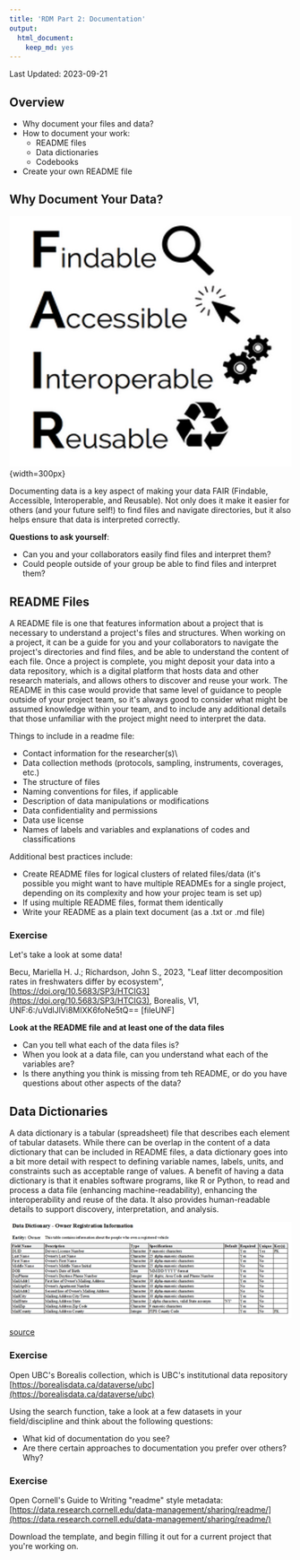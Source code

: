 ```yaml
---
title: 'RDM Part 2: Documentation'
output:
  html_document:
    keep_md: yes
---
```




Last Updated: 2023-09-21

## Overview

* Why document your files and data?
* How to document your work:
  * README files
  * Data dictionaries
  * Codebooks
* Create your own README file

## Why Document Your Data?

![](assets/images/fair.png){width=300px}

Documenting data is a key aspect of making your data FAIR (Findable, Accessible, Interoperable, and Reusable).  Not only does it make it easier for others (and your future self!) to find files and navigate directories, but it also helps ensure that data is interpreted correctly.

**Questions to ask yourself**:

* Can you and your collaborators easily find files and interpret them?
* Could people outside of your group be able to find files and interpret them?

## README Files

A README file is one that features information about a project that is necessary to understand a project's files and structures. When working on a project, it can be a guide for you and your collaborators to navigate the project's directories and find files, and be able to understand the content of each file.  Once a project is complete, you might deposit your data into a data repository, which is a digital platform that hosts data and other research materials, and allows others to discover and reuse your work. The README in this case would provide that same level of guidance to people outside of your project team, so it's always good to consider what might be assumed knowledge within your team, and to include any additional details that those unfamiliar with the project might need to interpret the data.

Things to include in a readme file:

* Contact information for the researcher(s)\
* Data collection methods (protocols, sampling, instruments, coverages, etc.)
* The structure of files
* Naming conventions for files, if applicable
* Description of data manipulations or modifications
* Data confidentiality and permissions
* Data use license
* Names of labels and variables and explanations of codes and classifications


Additional best practices include:

* Create README files for logical clusters of related files/data (it's possible you might want to have multiple READMEs for a single project, depending on its complexity and how your projec team is set up)
* If using multiple README files, format them identically
* Write your README as a plain text document (as a .txt or .md file)


### Exercise

Let's take a look at some data!

Becu, Mariella H. J.; Richardson, John S., 2023, "Leaf litter decomposition rates in freshwaters differ by ecosystem", [https://doi.org/10.5683/SP3/HTCIG3](https://doi.org/10.5683/SP3/HTCIG3), Borealis, V1, UNF:6:/uVdlJlVi8MIXK6foNe5tQ== [fileUNF] 

**Look at the README file and at least one of the data files**

* Can you tell what each of the data files is?
* When you look at a data file, can you understand what each of the variables are?
* Is there anything you think is missing from teh README, or do you have questions about other aspects of the data?


## Data Dictionaries

A data dictionary is a tabular (spreadsheet) file that describes each element of tabular datasets. While there can be overlap in the content of a data dictionary that can be included in README files, a data dictionary goes into a bit more detail with respect to defining variable names, labels, units, and constraints such as acceptable range of values. A benefit of having a data dictionary is that it enables software programs, like R or Python, to read and process a data file (enhancing machine-readability), enhancing the interoperability and reuse of the data.  It also provides human-readable details to support discovery, interpretation, and analysis.

![](assets/images/data-dictionary.png)


[source](https://commons.wikimedia.org/wiki/File:OwnerVehicleDataDictionary.jpg)


### Exercise

Open UBC's Borealis collection, which is UBC's institutional data repository [https://borealisdata.ca/dataverse/ubc](https://borealisdata.ca/dataverse/ubc)

Using the search function, take a look at a few datasets in your field/discipline and think about the following questions:

* What kid of documentation do you see?
* Are there certain approaches to documentation you prefer over others?  Why?


### Exercise

Open Cornell's Guide to Writing "readme" style metadata: [https://data.research.cornell.edu/data-management/sharing/readme/](https://data.research.cornell.edu/data-management/sharing/readme/)

Download the template, and begin filling it out for a current project that you're working on.












